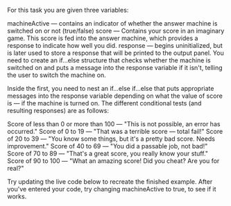For this task you are given three variables:

machineActive — contains an indicator of whether the answer machine is switched on or not (true/false)
score — Contains your score in an imaginary game. This score is fed into the answer machine, which provides a response to indicate how well you did.
response — begins uninitialized, but is later used to store a response that will be printed to the output panel.
You need to create an if...else structure that checks whether the machine is switched on and puts a message into the response variable if it isn't, telling the user to switch the machine on.

Inside the first, you need to nest an if...else if...else that puts appropriate messages into the response variable depending on what the value of score is — if the machine is turned on. The different conditional tests (and resulting responses) are as follows:

Score of less than 0 or more than 100 — "This is not possible, an error has occurred."
Score of 0 to 19 — "That was a terrible score — total fail!"
Score of 20 to 39 — "You know some things, but it\'s a pretty bad score. Needs improvement."
Score of 40 to 69 — "You did a passable job, not bad!"
Score of 70 to 89 — "That\'s a great score, you really know your stuff."
Score of 90 to 100 — "What an amazing score! Did you cheat? Are you for real?"

Try updating the live code below to recreate the finished example. After you've entered your code, try changing machineActive to true, to see if it works.
